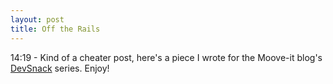 ```yaml
---
layout: post
title: Off the Rails
---
```


14:19 - Kind of a cheater post, here's a piece I wrote for the Moove-it blog's [DevSnack](https://blog.moove-it.com/off-the-rails/) series. Enjoy!